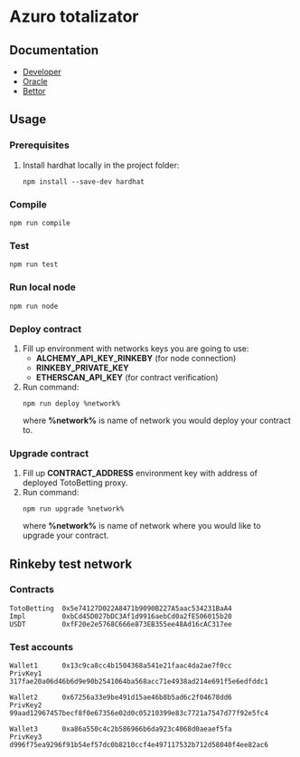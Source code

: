 # Azuro totalizator

## Documentation

- [Developer](https://htmlpreview.github.io/?https://github.com/Azuro-protocol/TotoBetting/blob/main/docs/index.html#/)  
- [Oracle](https://htmlpreview.github.io/?https://github.com/Azuro-protocol/TotoBetting/blob/main/docs/bettor/index.html#/contracts/TotoBetting.sol:TotoBetting)  
- [Bettor](https://htmlpreview.github.io/?https://github.com/Azuro-protocol/TotoBetting/blob/main/docs/oracle/index.html#/contracts/TotoBetting.sol:TotoBetting)
## Usage
### Prerequisites
1. Install hardhat locally in the project folder:
   ```
   npm install --save-dev hardhat
   ```
### Compile

```
npm run compile
```

### Test

```
npm run test
```

### Run local node

```
npm run node
```

### Deploy contract
1. Fill up environment with networks keys you are going to use:
   - **ALCHEMY_API_KEY_RINKEBY** (for node connection)
   - **RINKEBY_PRIVATE_KEY**
   - **ETHERSCAN_API_KEY** (for contract verification)
2. Run command:
   ```
   npm run deploy %network%
   ```
   where **%network%** is name of network you would deploy your contract to.
### Upgrade contract
1. Fill up **CONTRACT_ADDRESS** environment key with address of deployed TotoBetting proxy.  
2. Run command:
   ```
   npm run upgrade %network%
   ```
   where **%network%** is name of network where you would like to upgrade your contract.

## Rinkeby test network
### Contracts
```
TotoBetting  0x5e74127D022A8471b9090B227A5aac534231BaA4
Impl         0xbCd45D027bDC3Af1d9916aebCd0a2fE506015b20
USDT         0xfF20e2e5768C666e873EB355ee48Ad16cAC317ee
```
### Test accounts
```
Wallet1      0x13c9ca8cc4b1504368a541e21faac4da2ae7f0cc
PrivKey1     317fae20a06d46b6d9e90b2541064ba568acc71e4938ad214e691f5e6edfddc1

Wallet2      0x67256a33e9be491d15ae46b8b5ad6c2f04678dd6
PrivKey2     99aad12967457becf8f0e67356e02d0c05210399e83c7721a7547d77f92e5fc4

Wallet3      0xa86a550c4c2b586966b6da923c4068d0aeaef5fa
PrivKey3     d996f75ea9296f91b54ef57dc0b8210ccf4e497117532b712d58040f4ee82ac6
```
